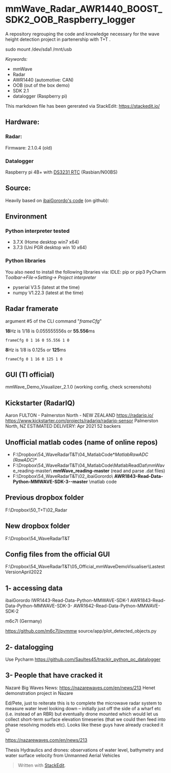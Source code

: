 

# mmWave_Radar_AWR1440_BOOST_SDK2_OOB_Raspberry_logger
A repository regrouping the code and knowledge necessary for the wave height detection project in partenership with T+T .


sudo mount /dev/sda1 /mnt/usb

*Keywords:* 

 - mmWave
 - Radar
 - AWR1440 (automotive: CAN)
 - OOB (out of the box demo)
 - SDK 2.1
 - datalogger (Raspberry pi)

This markdown file has been gererated via StackEdit: https://stackedit.io/

## Hardware: 
### Radar:
Firmware: 2.1.0.4 (old)
### Datalogger
Raspberry pi 4B+ with [DS3231 RTC](https://www.jaycar.co.nz/rtc-clock-module-for-raspberry-pi/p/XC9044?pos=1&queryId=4a57b52d89bf715f61d30ddb03578fc9) (Rasbian/N00BS)




## Source:
Heavily based on [ibaiGorordo's code](https://github.com/ibaiGorordo/IWR1443-Read-Data-Python-MMWAVE-SDK-1) (on github): 


## Environment
### Python interpreter tested

 - 3.7.X (Home desktop win7 x64) 
 - 3.7.3 (Uni PGR desktop win 10 x64)

### Python libraries
You also need to install the following libraries via:
 IDLE: pip or pip3 
 PyCharm T*oolbar->File->Setting-> Project interpreter*

 - pyserial V3.5 (latest at the time)
 - numpy V1.22.3 (latest at the time)

## Radar framerate

argument #5 of the CLI command "*frameCfg*"

**18**Hz is 1/18 is 0.055555556s or **55.556**ms

    frameCfg 0 1 16 0 55.556 1 0

**8**Hz is 1/8 is 0.125s or **125**ms

    frameCfg 0 1 16 0 125 1 0

GUI (TI official)
-----------------
mmWave_Demo_Visualizer_2.1.0 (working config, check screenshots)

Kickstarter (RadarIQ)
----------------------
Aaron FULTON - Palmerston North - NEW ZEALAND
https://radariq.io/
https://www.kickstarter.com/projects/radariq/radariq-sensor
Palmerston North, NZ
ESTIMATED DELIVERY: Apr 2021
52 backers

Unofficial matlab codes (name of online repos)
----------------------------------------------

 - F:\Dropbox\54_WaveRadarT&T\04_MatlabCode\**MatlabRawADC (RawADC)**
 - F:\Dropbox\54_WaveRadarT&T\04_MatlabCode\MatlabReadDat\mmWave_reading-master\ **mmWave_reading-master**  (read and parse .dat files)
 - F:\Dropbox\54_WaveRadarT&T\02_ibaiGorordo\ **AWR1843-Read-Data-Python-MMWAVE-SDK-3--master** \matlab code

Previous dropbox folder
------------------------
F:\Dropbox\50_T+T\02_Radar

New dropbox folder
------------------
F:\Dropbox\54_WaveRadarT&T


Config files from the official GUI
----------------------------------
F:\Dropbox\54_WaveRadarT&T\05_Official_mmWaveDemoVisualiser\LastestVersionApril2022

1- accessing data
------------------
ibaiGorordo
IWR1443-Read-Data-Python-MMWAVE-SDK-1
AWR1843-Read-Data-Python-MMWAVE-SDK-3-
AWR1642-Read-Data-Python-MMWAVE-SDK-2

m6c7l (Germany)

https://github.com/m6c7l/pymmw
source/app/plot_detected_objects.py



2- datalogging
----------------
Use Pycharm
https://github.com/Saultes45/trackir_python_pc_datalogger



3- People that have cracked it
------------------------------

Nazaré Big Waves News:
https://nazarewaves.com/en/news/213
Henet demonstration project in Nazare


Ed/Pete, just to reiterate this is to complete the microwave radar system to measure water level looking down – initially just off the side of a wharf etc (i.e. instead of an RBR) but eventually drone mounted which would let us collect short-term surface elevation timeseries (that we could then feed into phase resolving models etc). Looks like these guys have already cracked it 😉

https://nazarewaves.com/en/news/213


Thesis
Hydraulics and drones: observations of water level, bathymetry and water surface
velocity from Unmanned Aerial Vehicles


> Written with [StackEdit](https://stackedit.io/).
